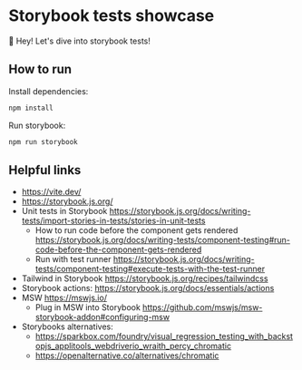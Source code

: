 # Storybook tests showcase

👋 Hey! Let's dive into storybook tests!

## How to run

Install dependencies:

```bash
npm install
```

Run storybook:

```bash
npm run storybook
```

## Helpful links

- https://vite.dev/
- https://storybook.js.org/
- Unit tests in Storybook https://storybook.js.org/docs/writing-tests/import-stories-in-tests/stories-in-unit-tests
  - How to run code before the component gets rendered https://storybook.js.org/docs/writing-tests/component-testing#run-code-before-the-component-gets-rendered
  - Run with test runner https://storybook.js.org/docs/writing-tests/component-testing#execute-tests-with-the-test-runner
- Tailwind in Storybook https://storybook.js.org/recipes/tailwindcss
- Storybook actions: https://storybook.js.org/docs/essentials/actions
- MSW https://mswjs.io/
  - Plug in MSW into Storybook https://github.com/mswjs/msw-storybook-addon#configuring-msw
- Storybooks alternatives:
  - https://sparkbox.com/foundry/visual_regression_testing_with_backstopjs_applitools_webdriverio_wraith_percy_chromatic
  - https://openalternative.co/alternatives/chromatic